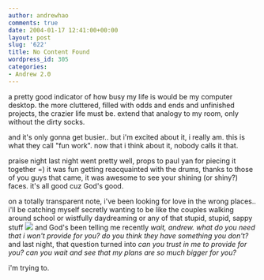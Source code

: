 ```yaml
---
author: andrewhao
comments: true
date: 2004-01-17 12:41:00+00:00
layout: post
slug: '622'
title: No Content Found
wordpress_id: 305
categories:
- Andrew 2.0
---
```


a pretty good indicator of how busy my life is would be my computer desktop. the more cluttered, filled with odds and ends and unfinished projects, the crazier life must be. extend that analogy to my room, only without the dirty socks.




and it's only gonna get busier.. but i'm excited about it, i really am. this is what they call "fun work". now that i think about it, nobody calls it that.




praise night last night went pretty well, props to paul yan for piecing it together =) it was fun getting reacquainted with the drums, thanks to those of you guys that came, it was awesome to see your shining (or shiny?) faces. it's all good cuz God's good.




on a totally transparent note, i've been looking for love in the wrong places.. i'll be catching myself secretly wanting to be like the couples walking around school or wistfully daydreaming or any of that stupid, stupid, sappy stuff ![](http://www.xanga.com/Images/stunned.gif) and God's been telling me recently _wait, andrew. what do you need that i won't provide for you? do you think they have something you don't?_ and last night, that question turned into _can you trust in me to provide for you? can you wait and see that my plans are so much bigger for you?_




i'm trying to.
